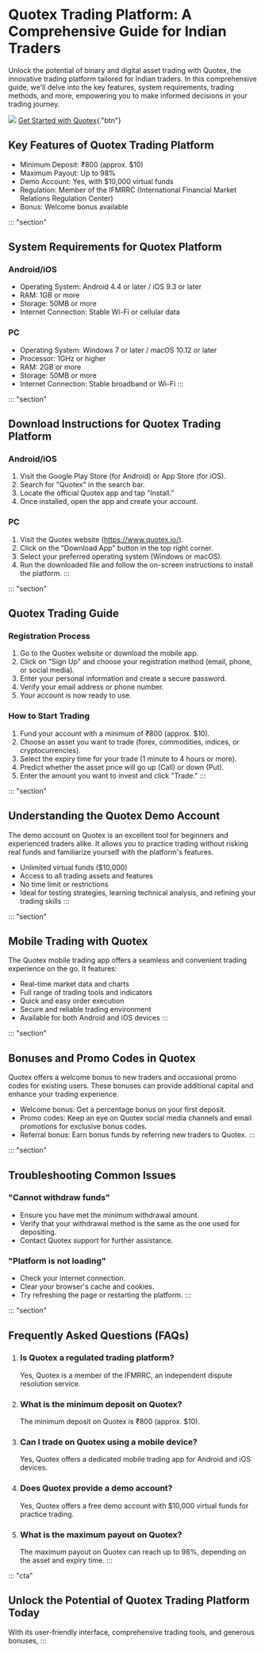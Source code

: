 

# Quotex Trading Platform: A Comprehensive Guide for Indian Traders

Unlock the potential of binary and digital asset trading with Quotex,
the innovative trading platform tailored for Indian traders. In this
comprehensive guide, we\'ll delve into the key features, system
requirements, trading methods, and more, empowering you to make informed
decisions in your trading journey.

[![](https://static.quotex.io/files/4_en/300_250.jpg)](https://traff.sbs/brokerqxlid)
[Get Started with
Quotex](\%22https://traff.sbs/brokerqxlid\%22){."btn"}




## Key Features of Quotex Trading Platform

-   Minimum Deposit: ₹800 (approx. \$10)
-   Maximum Payout: Up to 98%
-   Demo Account: Yes, with \$10,000 virtual funds
-   Regulation: Member of the IFMRRC (International Financial Market
    Relations Regulation Center)
-   Bonus: Welcome bonus available

::: \"section\"
## System Requirements for Quotex Platform

### Android/iOS

-   Operating System: Android 4.4 or later / iOS 9.3 or later
-   RAM: 1GB or more
-   Storage: 50MB or more
-   Internet Connection: Stable Wi-Fi or cellular data

### PC

-   Operating System: Windows 7 or later / macOS 10.12 or later
-   Processor: 1GHz or higher
-   RAM: 2GB or more
-   Storage: 50MB or more
-   Internet Connection: Stable broadband or Wi-Fi
:::

::: \"section\"
## Download Instructions for Quotex Trading Platform

### Android/iOS

1.  Visit the Google Play Store (for Android) or App Store (for iOS).
2.  Search for "Quotex" in the search bar.
3.  Locate the official Quotex app and tap "Install."
4.  Once installed, open the app and create your account.

### PC

1.  Visit the Quotex website (https://www.quotex.io/).
2.  Click on the "Download App" button in the top right corner.
3.  Select your preferred operating system (Windows or macOS).
4.  Run the downloaded file and follow the on-screen instructions to
    install the platform.
:::

::: \"section\"
## Quotex Trading Guide

### Registration Process

1.  Go to the Quotex website or download the mobile app.
2.  Click on "Sign Up" and choose your registration method (email,
    phone, or social media).
3.  Enter your personal information and create a secure password.
4.  Verify your email address or phone number.
5.  Your account is now ready to use.

### How to Start Trading

1.  Fund your account with a minimum of ₹800 (approx. \$10).
2.  Choose an asset you want to trade (forex, commodities, indices, or
    cryptocurrencies).
3.  Select the expiry time for your trade (1 minute to 4 hours or more).
4.  Predict whether the asset price will go up (Call) or down (Put).
5.  Enter the amount you want to invest and click "Trade."
:::

::: \"section\"
## Understanding the Quotex Demo Account

The demo account on Quotex is an excellent tool for beginners and
experienced traders alike. It allows you to practice trading without
risking real funds and familiarize yourself with the platform\'s
features.

-   Unlimited virtual funds (\$10,000)
-   Access to all trading assets and features
-   No time limit or restrictions
-   Ideal for testing strategies, learning technical analysis, and
    refining your trading skills
:::

::: \"section\"
## Mobile Trading with Quotex

The Quotex mobile trading app offers a seamless and convenient trading
experience on the go. It features:

-   Real-time market data and charts
-   Full range of trading tools and indicators
-   Quick and easy order execution
-   Secure and reliable trading environment
-   Available for both Android and iOS devices
:::

::: \"section\"
## Bonuses and Promo Codes in Quotex

Quotex offers a welcome bonus to new traders and occasional promo codes
for existing users. These bonuses can provide additional capital and
enhance your trading experience.

-   Welcome bonus: Get a percentage bonus on your first deposit.
-   Promo codes: Keep an eye on Quotex social media channels and email
    promotions for exclusive bonus codes.
-   Referral bonus: Earn bonus funds by referring new traders to Quotex.
:::

::: \"section\"
## Troubleshooting Common Issues

### "Cannot withdraw funds"

-   Ensure you have met the minimum withdrawal amount.
-   Verify that your withdrawal method is the same as the one used for
    depositing.
-   Contact Quotex support for further assistance.

### "Platform is not loading"

-   Check your internet connection.
-   Clear your browser\'s cache and cookies.
-   Try refreshing the page or restarting the platform.
:::

::: \"section\"
## Frequently Asked Questions (FAQs)

1.  ### Is Quotex a regulated trading platform?

    Yes, Quotex is a member of the IFMRRC, an independent dispute
    resolution service.

2.  ### What is the minimum deposit on Quotex?

    The minimum deposit on Quotex is ₹800 (approx. \$10).

3.  ### Can I trade on Quotex using a mobile device?

    Yes, Quotex offers a dedicated mobile trading app for Android and
    iOS devices.

4.  ### Does Quotex provide a demo account?

    Yes, Quotex offers a free demo account with \$10,000 virtual funds
    for practice trading.

5.  ### What is the maximum payout on Quotex?

    The maximum payout on Quotex can reach up to 98%, depending on the
    asset and expiry time.
:::

::: \"cta\"
## Unlock the Potential of Quotex Trading Platform Today

With its user-friendly interface, comprehensive trading tools, and
generous bonuses,
:::

